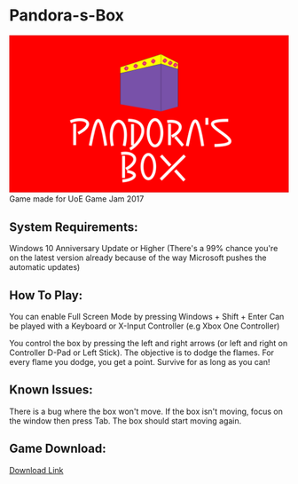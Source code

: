 # Pandora-s-Box
![alt-text](https://github.com/colinkiama/Pandora-s-Box/blob/master/GitHubLogo.png)
Game made for UoE Game Jam 2017

## System Requirements:
Windows 10 Anniversary Update or Higher (There's a 99% chance you're on the latest version already because of the way Microsoft pushes the automatic updates)

## How To Play:
You can enable Full Screen Mode by pressing Windows + Shift + Enter
Can be played with a Keyboard or X-Input Controller (e.g Xbox One Controller)

You control the box by pressing the left and right arrows (or left and right on Controller D-Pad or Left Stick). 
The objective is to dodge the flames. For every flame you dodge, you get a point. Survive for as long as you can!

## Known Issues:
There is a bug where the box won't move. If the box isn't moving, focus on the window then press Tab. The box should start moving again.

## Game Download:
[Download Link](https://github.com/colinkiama/Pandora-s-Box/releases/tag/v1.03-Release)

